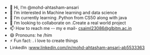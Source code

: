 - 👋 Hi, I’m @mohd-ahtasham-ansari
- 👀 I’m interested in Machine learning and data science 
- 🌱 I’m currently learning .Python from CS50 along with java
- 💞️ I’m looking to collaborate on .Create a real world project
- 📫 How to reach me -- my e mail- csaiml23086@glbitm.ac.in
- 😄 Pronouns: he /him
- ⚡ Fun fact: . i love to create things
-  LinkedIn :www.linkedin.com/in/mohd-ahtasham-ansari-ab5533363



<!---
mohd-ahtasham-ansari/mohd-ahtasham-ansari is a ✨ special ✨ repository because its `README.md` (this file) appears on your GitHub profile.
You can click the Preview link to take a look at your changes.
--->
